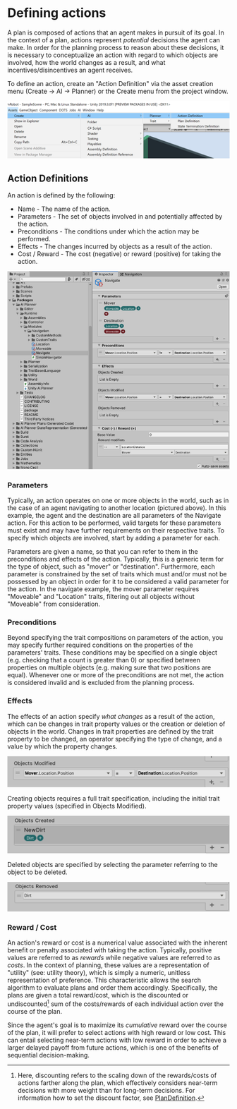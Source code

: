 # Defining actions

A plan is composed of actions that an agent makes in pursuit of its goal. In the context of a plan, actions represent *potential* decisions the agent can make. In order for the planning process to reason about these decisions, it is necessary to conceptualize an action with regard to which objects are involved, how the world changes as a result, and what incentives/disincentives an agent receives.

To define an action, create an "Action Definition" via the asset creation menu (Create -> AI -> Planner) or the Create menu from the project window.

![Image](images/CreateActionAssets.png)

## Action Definitions

An action is defined by the following:
* Name - The name of the action.
* Parameters - The set of objects involved in and potentially affected by the action.
* Preconditions - The conditions under which the action may be performed.
* Effects - The changes incurred by objects as a result of the action.
* Cost / Reward - The cost (negative) or reward (positive) for taking the action.

![Action Definition Inspector](images/ActionDefinition.png)

### Parameters

Typically, an action operates on one or more objects in the world, such as in the case of an agent navigating to another location (pictured above). In this example, the agent and the destination are all parameters of the Navigate action. For this action to be performed, valid targets for these parameters must exist and may have further requirements on their respective traits. To specify which objects are involved, start by adding a parameter for each.

Parameters are given a name, so that you can refer to them in the preconditions and effects of the action. Typically, this is a generic term for the type of object, such as "mover" or "destination". Furthermore, each parameter is constrained by the set of traits which must and/or must not be possessed by an object in order for it to be considered a valid parameter for the action. In the navigate example, the mover parameter requires "Moveable" and "Location" traits, filtering out all objects without "Moveable" from consideration.

### Preconditions

Beyond specifying the trait compositions on parameters of the action, you may specify further required conditions on the properties of the parameters' traits. These conditions may be specified on a single object (e.g. checking that a count is greater than 0) or specified between properties on multiple objects (e.g. making sure that two positions are equal). Whenever one or more of the preconditions are not met, the action is considered invalid and is excluded from the planning process. 

### Effects

The effects of an action specify _what changes_ as a result of the action, which can be changes in trait property values or the creation or deletion of objects in the world. Changes in trait properties are defined by the trait property to be changed, an operator specifying the type of change, and a value by which the property changes. 

![Property Change](images/PropertyChange.png)

Creating objects requires a full trait specification, including the initial trait property values (specified in Objects Modified). 

![Created Object](images/CreatedObject.png)

Deleted objects are specified by selecting the parameter referring to the object to be deleted.

![Deleted Object](images/DeletedObject.png)


### Reward / Cost

An action's reward or cost is a numerical value associated with the inherent benefit or penalty associated with taking the action. Typically, positive values are referred to as _rewards_ while negative values are referred to as _costs_. In the context of planning, these values are a representation of "utility" (see: utility theory), which is simply a numeric, unitless representation of preference. This characteristic allows the search algorithm to evaluate plans and order them accordingly. Specifically, the plans are given a total reward/cost, which is the discounted or undiscounted[^1] sum of the costs/rewards of each individual action over the course of the plan. 

Since the agent's goal is to maximize its *cumulative* reward over the course of the plan, it will prefer to select actions with high reward or low cost. This can entail selecting near-term actions with low reward in order to achieve a larger delayed payoff from future actions, which is one of the benefits of sequential decision-making.

[^1]: Here, discounting refers to the scaling down of the rewards/costs of actions farther along the plan, which effectively considers near-term decisions with more weight than for long-term decisions. For information how to set the discount factor, see [PlanDefinition](PlanDefinition.md).